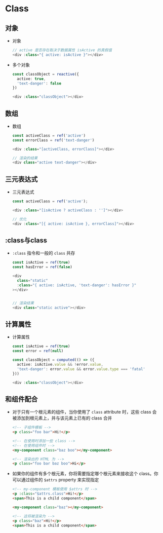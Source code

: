 # Class

## 对象

- 对象

    ```typescript
    // active 是否存在取决于数据属性 isActive 的真假值
    <div :class="{ active: isActive }"></div>
    ```

- 多个对象

    ```typescript
    const classObject = reactive({
      active: true,
      'text-danger': false
    })

    <div :class="classObject"></div>

    ```

## 数组

- 数组

    ```typescript
    const activeClass = ref('active')
    const errorClass = ref('text-danger')

    <div :class="[activeClass, errorClass]"></div>

    // 渲染的结果
    <div class="active text-danger"></div>

    ```

## 三元表达式

- 三元表达式

    ```typescript
    const activeClass = ref('active');

    <div :class="[isActive ? activeClass : '']"></div>

    // 优化
    <div :class="[{ active: isActive }, errorClass]"></div>

    ```

## :class与class

- `:class` 指令和一般的 `class` 共存

    ```typescript
    const isActive = ref(true)
    const hasError = ref(false)

    <div
      class="static"
      :class="{ active: isActive, 'text-danger': hasError }"
    ></div>


    // 渲染结果
    <div class="static active"></div>

    ```

## 计算属性

- 计算属性

    ```typescript
    const isActive = ref(true)
    const error = ref(null)

    const classObject = computed(() => ({
      active: isActive.value && !error.value,
      'text-danger': error.value && error.value.type === 'fatal'
    }))

    <div :class="classObject"></div>
    ```

## 和组件配合

- 对于只有一个根元素的组件，当你使用了 `class` attribute 时，这些 class 会被添加到根元素上，并与该元素上已有的 class 合并

    ```html
    <!-- 子组件模板 -->
    <p class="foo bar">Hi!</p>
    ```

    ```html
    <!-- 在使用时添加一些 class -->
    <!-- 在使用组件时 -->
    <my-component class="baz boo"></my-component>

    ```

    ```html
    <!-- 渲染出的 HTML 为 -->
    <p class="foo bar baz boo">Hi</p>

    ```

- 如果你的组件有多个根元素，你将需要指定哪个根元素来接收这个 class。你可以通过组件的 `$attrs` property 来实现指定

    ```html
    <!-- my-component 模板使用 $attrs 时 -->
    <p :class="$attrs.class">Hi!</p>
    <span>This is a child component</span>
    ```

    ```html
    <my-component class="baz"></my-component>
    ```

    ```html
    <!-- 这将被渲染为 -->
    <p class="baz">Hi!</p>
    <span>This is a child component</span>

    ```

